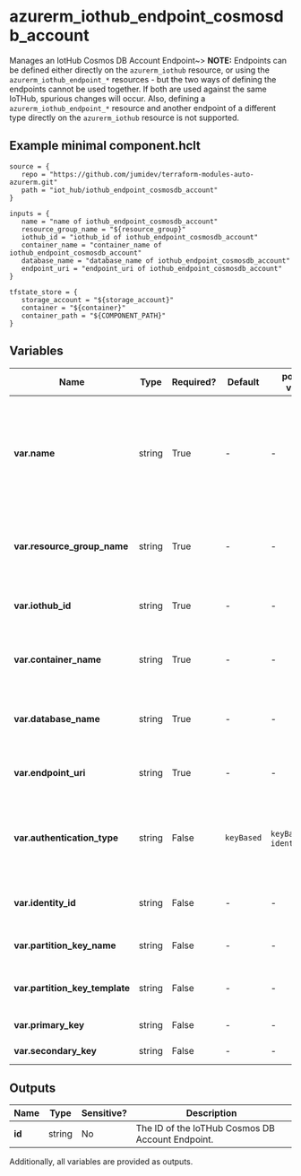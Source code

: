 # azurerm_iothub_endpoint_cosmosdb_account

Manages an IotHub Cosmos DB Account Endpoint~> **NOTE:** Endpoints can be defined either directly on the `azurerm_iothub` resource, or using the `azurerm_iothub_endpoint_*` resources - but the two ways of defining the endpoints cannot be used together. If both are used against the same IoTHub, spurious changes will occur. Also, defining a `azurerm_iothub_endpoint_*` resource and another endpoint of a different type directly on the `azurerm_iothub` resource is not supported.

## Example minimal component.hclt

```hcl
source = {
   repo = "https://github.com/jumidev/terraform-modules-auto-azurerm.git" 
   path = "iot_hub/iothub_endpoint_cosmosdb_account" 
}

inputs = {
   name = "name of iothub_endpoint_cosmosdb_account" 
   resource_group_name = "${resource_group}" 
   iothub_id = "iothub_id of iothub_endpoint_cosmosdb_account" 
   container_name = "container_name of iothub_endpoint_cosmosdb_account" 
   database_name = "database_name of iothub_endpoint_cosmosdb_account" 
   endpoint_uri = "endpoint_uri of iothub_endpoint_cosmosdb_account" 
}

tfstate_store = {
   storage_account = "${storage_account}" 
   container = "${container}" 
   container_path = "${COMPONENT_PATH}" 
}

```

## Variables

| Name | Type | Required? |  Default  |  possible values |  Description |
| ---- | ---- | --------- |  ----------- | ----------- | ----------- |
| **var.name** | string | True | -  |  -  |  The name of the endpoint. The name must be unique across endpoint types. The following names are reserved: `events`, `operationsMonitoringEvents`, `fileNotifications` and `$default`. Changing this forces a new resource to be created. | 
| **var.resource_group_name** | string | True | -  |  -  |  The name of the resource group under which the Cosmos DB Account has been created. Changing this forces a new resource to be created. | 
| **var.iothub_id** | string | True | -  |  -  |  The ID of the IoT Hub to create the endpoint. Changing this forces a new resource to be created. | 
| **var.container_name** | string | True | -  |  -  |  The name of the Cosmos DB Container in the Cosmos DB Database. Changing this forces a new resource to be created. | 
| **var.database_name** | string | True | -  |  -  |  The name of the Cosmos DB Database in the Cosmos DB Account. Changing this forces a new resource to be created. | 
| **var.endpoint_uri** | string | True | -  |  -  |  The URI of the Cosmos DB Account. Changing this forces a new resource to be created. | 
| **var.authentication_type** | string | False | `keyBased`  |  `keyBased`, `identityBased`  |  The type used to authenticate against the Cosmos DB Account endpoint. Possible values are `keyBased` and `identityBased`. Defaults to `keyBased`. | 
| **var.identity_id** | string | False | -  |  -  |  The ID of the User Managed Identity used to authenticate against the Cosmos DB Account endpoint. | 
| **var.partition_key_name** | string | False | -  |  -  |  The name of the partition key associated with the Cosmos DB Container. | 
| **var.partition_key_template** | string | False | -  |  -  |  The template for generating a synthetic partition key value for use within the Cosmos DB Container. | 
| **var.primary_key** | string | False | -  |  -  |  The primary key of the Cosmos DB Account. | 
| **var.secondary_key** | string | False | -  |  -  |  The secondary key of the Cosmos DB Account. | 



## Outputs

| Name | Type | Sensitive? | Description |
| ---- | ---- | --------- | --------- |
| **id** | string | No  | The ID of the IoTHub Cosmos DB Account Endpoint. | 

Additionally, all variables are provided as outputs.
